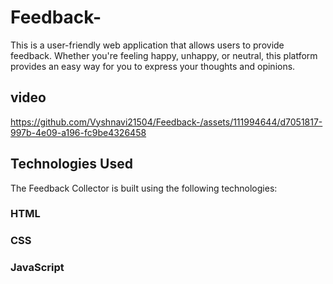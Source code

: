 # Feedback-

This is a user-friendly web application that allows users to provide feedback. Whether you're feeling happy, unhappy, or neutral, this platform provides an easy way for you to express your thoughts and opinions.

## video

https://github.com/Vyshnavi21504/Feedback-/assets/111994644/d7051817-997b-4e09-a196-fc9be4326458

## Technologies Used

The Feedback Collector is built using the following technologies:

### HTML

### CSS

### JavaScript
